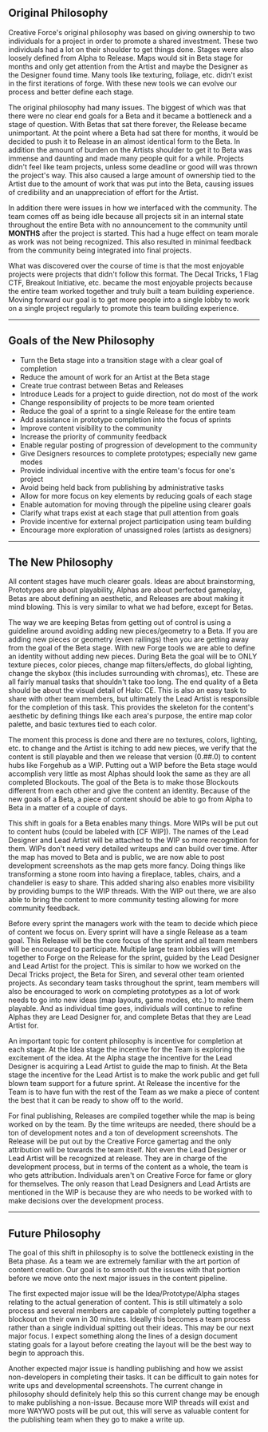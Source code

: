 Original Philosophy
---

Creative Force's original philosophy was based on giving ownership to two individuals for a project in order to promote a shared investment. These two individuals had a lot on their shoulder to get things done. Stages were also loosely defined from Alpha to Release. Maps would sit in Beta stage for months and only get attention from the Artist and maybe the Designer as the Designer found time. Many tools like texturing, foliage, etc. didn't exist in the first iterations of forge. With these new tools we can evolve our process and better define each stage.

The original philosophy had many issues. The biggest of which was that there were no clear end goals for a Beta and it became a bottleneck and a stage of question. With Betas that sat there forever, the Release became unimportant. At the point where a Beta had sat there for months, it would be decided to push it to Release in an almost identical form to the Beta. In addition the amount of burden on the Artists shoulder to get it to Beta was immense and daunting and made many people quit for a while. Projects didn't feel like team projects, unless some deadline or good will was thrown the project's way. This also caused a large amount of ownership tied to the Artist due to the amount of work that was put into the Beta, causing issues of credibility and an unappreciation of effort for the Artist.

In addition there were issues in how we interfaced with the community. The team comes off as being idle because all projects sit in an internal state throughout the entire Beta with no announcement to the community until **MONTHS** after the project is started. This had a huge effect on team morale as work was not being recognized. This also resulted in minimal feedback from the community being integrated into final projects.

What was discovered over the course of time is that the most enjoyable projects were projects that didn't follow this format. The Decal Tricks, 1 Flag CTF, Breakout Initiative, etc. became the most enjoyable projects because the entire team worked together and truly built a team building experience. Moving forward our goal is to get more people into a single lobby to work on a single project regularly to promote this team building experience.


---

Goals of the New Philosophy
---

 - Turn the Beta stage into a transition stage with a clear goal of completion
 - Reduce the amount of work for an Artist at the Beta stage
 - Create true contrast between Betas and Releases
 - Introduce Leads for a project to guide direction, not do most of the work
 - Change responsibility of projects to be more team oriented
 - Reduce the goal of a sprint to a single Release for the entire team
 - Add assistance in prototype completion into the focus of sprints
 - Improve content visibility to the community
 - Increase the priority of community feedback
 - Enable regular posting of progression of development to the community
 - Give Designers resources to complete prototypes; especially new game modes
 - Provide individual incentive with the entire team's focus for one's project
 - Avoid being held back from publishing by administrative tasks
 - Allow for more focus on key elements by reducing goals of each stage
 - Enable automation for moving through the pipeline using clearer goals
 - Clarify what traps exist at each stage that pull attention from goals
 - Provide incentive for external project participation using team building
 - Encourage more exploration of unassigned roles (artists as designers)


---

The New Philosophy
---

All content stages have much clearer goals. Ideas are about brainstorming, Prototypes are about playability, Alphas are about perfected gameplay, Betas are about defining an aesthetic, and Releases are about making it mind blowing. This is very similar to what we had before, except for Betas.

The way we are keeping Betas from getting out of control is using a guideline around avoiding adding new pieces/geometry to a Beta. If you are adding new pieces or geometry (even railings) then you are getting away from the goal of the Beta stage. With new Forge tools we are able to define an identity without adding new pieces. During Beta the goal will be to ONLY texture pieces, color pieces, change map filters/effects, do global lighting, change the skybox (this includes surrounding with chromas), etc. These are all fairly manual tasks that shouldn't take too long. The end quality of a Beta should be about the visual detail of Halo: CE. This is also an easy task to share with other team members, but ultimately the Lead Artist is responsible for the completion of this task. This provides the skeleton for the content's aesthetic by defining things like each area's purpose, the entire map color palette, and basic textures tied to each color.

The moment this process is done and there are no textures, colors, lighting, etc. to change and the Artist is itching to add new pieces, we verify that the content is still playable and then we release that version (0.##.0) to content hubs like Forgehub as a WIP. Putting out a WIP before the Beta stage would accomplish very little as most Alphas should look the same as they are all completed Blockouts. The goal of the Beta is to make those Blockouts different from each other and give the content an identity. Because of the new goals of a Beta, a piece of content should be able to go from Alpha to Beta in a matter of a couple of days.

This shift in goals for a Beta enables many things. More WIPs will be put out to content hubs (could be labeled with [CF WIP]). The names of the Lead Designer and Lead Artist will be attached to the WIP so more recognition for them. WIPs don't need very detailed writeups and can build over time. After the map has moved to Beta and is public, we are now able to post development screenshots as the map gets more fancy. Doing things like transforming a stone room into having a fireplace, tables, chairs, and a chandelier is easy to share. This added sharing also enables more visibility by providing bumps to the WIP threads. With the WIP out there, we are also able to bring the content to more community testing allowing for more community feedback.

Before every sprint the managers work with the team to decide which piece of content we focus on. Every sprint will have a single Release as a team goal. This Release will be the core focus of the sprint and all team members will be encouraged to participate. Multiple large team lobbies will get together to Forge on the Release for the sprint, guided by the Lead Designer and Lead Artist for the project. This is similar to how we worked on the Decal Tricks project, the Beta for Siren, and several other team oriented projects. As secondary team tasks throughout the sprint, team members will also be encouraged to work on completing prototypes as a lot of work needs to go into new ideas (map layouts, game modes, etc.) to make them playable. And as individual time goes, individuals will continue to refine Alphas they are Lead Designer for, and complete Betas that they are Lead Artist for.

An important topic for content philosophy is incentive for completion at each stage. At the Idea stage the incentive for the Team is exploring the excitement of the idea. At the Alpha stage the incentive for the Lead Designer is acquiring a Lead Artist to guide the map to finish. At the Beta stage the incentive for the Lead Artist is to make the work public and get full blown team support for a future sprint. At Release the incentive for the Team is to have fun with the rest of the Team as we make a piece of content the best that it can be ready to show off to the world.

For final publishing, Releases are compiled together while the map is being worked on by the team. By the time writeups are needed, there should be a ton of development notes and a ton of development screenshots. The Release will be put out by the Creative Force gamertag and the only attribution will be towards the team itself. Not even the Lead Designer or Lead Artist will be recognized at release. They are in charge of the development process, but in terms of the content as a whole, the team is who gets attribution. Individuals aren't on Creative Force for fame or glory for themselves. The only reason that Lead Designers and Lead Artists are mentioned in the WIP is because they are who needs to be worked with to make decisions over the development process.


---

Future Philosophy
---

The goal of this shift in philosophy is to solve the bottleneck existing in the Beta phase. As a team we are extremely familiar with the art portion of content creation. Our goal is to smooth out the issues with that portion before we move onto the next major issues in the content pipeline.

The first expected major issue will be the Idea/Prototype/Alpha stages relating to the actual generation of content. This is still ultimately a solo process and several members are capable of completely putting together a blockout on their own in 30 minutes. Ideally this becomes a team process rather than a single individual spitting out their ideas. This may be our next major focus. I expect something along the lines of a design document stating goals for a layout before creating the layout will be the best way to begin to approach this.

Another expected major issue is handling publishing and how we assist non-developers in completing their tasks. It can be difficult to gain notes for write ups and developmental screenshots. The current change in philosophy should definitely help this so this current change may be enough to make publishing a non-issue. Because more WIP threads will exist and more WAYWO posts will be put out, this will serve as valuable content for the publishing team when they go to make a write up.
